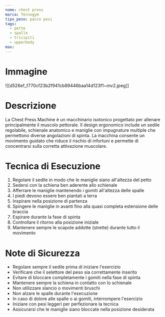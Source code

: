```yaml
---
nome: chest press
marca: Tecnogym
tipo_peso: pacco pesi
tags:
  - petto
  - spalle
  - tricipiti
  - upperbody
max:
---
```

# Immagine
![[d526ef_f770cf23b2f941cb89446baa14d123f1~mv2.jpeg]]
# Descrizione

La Chest Press Machine è un macchinario isotonico progettato per allenare principalmente il muscolo pettorale. Il design ergonomico include un sedile regolabile, schienale anatomico e maniglie con impugnature multiple che permettono diverse angolazioni di spinta. La macchina consente un movimento guidato che riduce il rischio di infortuni e permette di concentrarsi sulla corretta attivazione muscolare.

# Tecnica di Esecuzione

1. Regolare il sedile in modo che le maniglie siano all'altezza del petto
2. Sedersi con la schiena ben aderente allo schienale
3. Afferrare le maniglie mantenendo i gomiti all'altezza delle spalle
4. I piedi devono essere ben piantati a terra
5. Inspirare nella posizione di partenza
6. Spingere le maniglie in avanti fino alla quasi completa estensione delle braccia
7. Espirare durante la fase di spinta
8. Controllare il ritorno alla posizione iniziale
9. Mantenere sempre le scapole addotte (strette) durante tutto il movimento

# Note di Sicurezza

- Regolare sempre il sedile prima di iniziare l'esercizio
- Verificare che il selettore del peso sia correttamente inserito
- Evitare di bloccare completamente i gomiti nella fase di spinta
- Mantenere sempre la schiena in contatto con lo schienale
- Non utilizzare slancio o movimenti bruschi
- Non alzare le spalle durante l'esecuzione
- In caso di dolore alle spalle o ai gomiti, interrompere l'esercizio
- Iniziare con pesi leggeri per perfezionare la tecnica
- Assicurarsi che le maniglie siano bloccate nella posizione desiderata